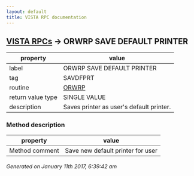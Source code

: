 ```yaml
---
layout: default
title: VISTA RPC documentation
---
```




## [VISTA RPCs](TableOfContent.md) &#8594; ORWRP SAVE DEFAULT PRINTER 

 property | value 
--- | --- 
 label | ORWRP SAVE DEFAULT PRINTER
 tag | SAVDFPRT
 routine | [ORWRP](http://code.osehra.org/dox/Routine_ORWRP_source.html)
 return value type | SINGLE VALUE
 description | Saves printer as user's default printer.


### Method description

 property | value 
--- | --- 
 Method comment | Save new default printer for user




 ###### Generated on January 11th 2017, 6:39:42 am
